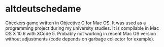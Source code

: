# altdeutschedame
Checkers game written in Objective C for Mac OS.
It was used as a programming project during my university studies. It is compilable in Mac OS X 10.6 with XCode 5. Probably not working in recent Mac OS version without adjustments (code depends on garbage collector for example).

